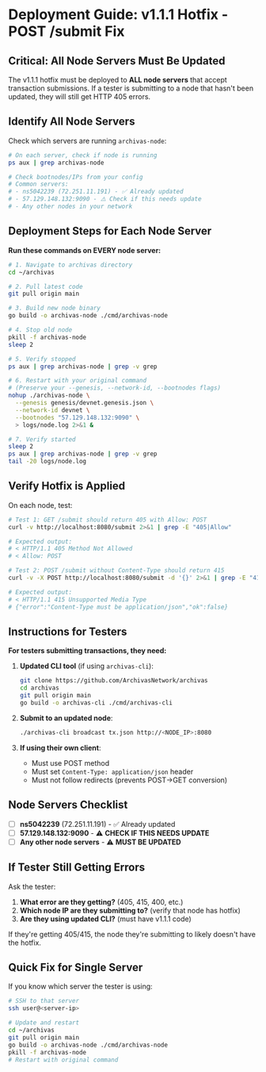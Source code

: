# Deployment Guide: v1.1.1 Hotfix - POST /submit Fix

## Critical: All Node Servers Must Be Updated

The v1.1.1 hotfix must be deployed to **ALL node servers** that accept transaction submissions. If a tester is submitting to a node that hasn't been updated, they will still get HTTP 405 errors.

## Identify All Node Servers

Check which servers are running `archivas-node`:

```bash
# On each server, check if node is running
ps aux | grep archivas-node

# Check bootnodes/IPs from your config
# Common servers:
# - ns5042239 (72.251.11.191) - ✅ Already updated
# - 57.129.148.132:9090 - ⚠️ Check if this needs update
# - Any other nodes in your network
```

## Deployment Steps for Each Node Server

**Run these commands on EVERY node server:**

```bash
# 1. Navigate to archivas directory
cd ~/archivas

# 2. Pull latest code
git pull origin main

# 3. Build new node binary
go build -o archivas-node ./cmd/archivas-node

# 4. Stop old node
pkill -f archivas-node
sleep 2

# 5. Verify stopped
ps aux | grep archivas-node | grep -v grep

# 6. Restart with your original command
# (Preserve your --genesis, --network-id, --bootnodes flags)
nohup ./archivas-node \
  --genesis genesis/devnet.genesis.json \
  --network-id devnet \
  --bootnodes "57.129.148.132:9090" \
  > logs/node.log 2>&1 &

# 7. Verify started
sleep 2
ps aux | grep archivas-node | grep -v grep
tail -20 logs/node.log
```

## Verify Hotfix is Applied

On each node, test:

```bash
# Test 1: GET /submit should return 405 with Allow: POST
curl -v http://localhost:8080/submit 2>&1 | grep -E "405|Allow"

# Expected output:
# < HTTP/1.1 405 Method Not Allowed
# < Allow: POST

# Test 2: POST /submit without Content-Type should return 415
curl -v -X POST http://localhost:8080/submit -d '{}' 2>&1 | grep -E "415|Content-Type"

# Expected output:
# < HTTP/1.1 415 Unsupported Media Type
# {"error":"Content-Type must be application/json","ok":false}
```

## Instructions for Testers

**For testers submitting transactions, they need:**

1. **Updated CLI tool** (if using `archivas-cli`):
   ```bash
   git clone https://github.com/ArchivasNetwork/archivas
   cd archivas
   git pull origin main
   go build -o archivas-cli ./cmd/archivas-cli
   ```

2. **Submit to an updated node**:
   ```bash
   ./archivas-cli broadcast tx.json http://<NODE_IP>:8080
   ```

3. **If using their own client**:
   - Must use POST method
   - Must set `Content-Type: application/json` header
   - Must not follow redirects (prevents POST→GET conversion)

## Node Servers Checklist

- [ ] **ns5042239** (72.251.11.191) - ✅ Already updated
- [ ] **57.129.148.132:9090** - ⚠️ **CHECK IF THIS NEEDS UPDATE**
- [ ] **Any other node servers** - ⚠️ **MUST BE UPDATED**

## If Tester Still Getting Errors

Ask the tester:
1. **What error are they getting?** (405, 415, 400, etc.)
2. **Which node IP are they submitting to?** (verify that node has hotfix)
3. **Are they using updated CLI?** (must have v1.1.1 code)

If they're getting 405/415, the node they're submitting to likely doesn't have the hotfix.

## Quick Fix for Single Server

If you know which server the tester is using:

```bash
# SSH to that server
ssh user@<server-ip>

# Update and restart
cd ~/archivas
git pull origin main
go build -o archivas-node ./cmd/archivas-node
pkill -f archivas-node
# Restart with original command
```

